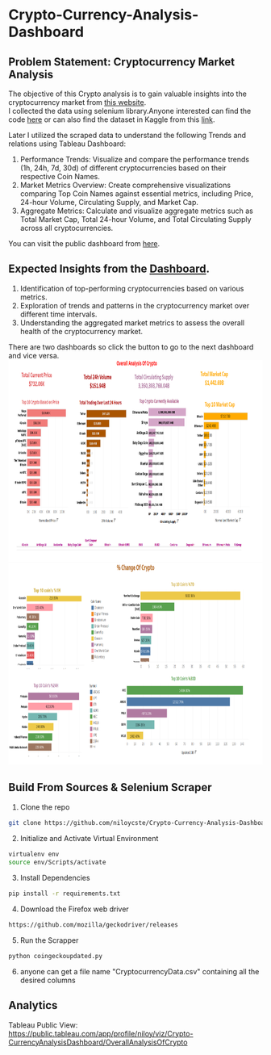 # Crypto-Currency-Analysis-Dashboard
## Problem Statement: Cryptocurrency Market Analysis
The objective of this Crypto analysis is to gain valuable insights into the cryptocurrency market from [this website](https://www.coingecko.com/en/all-cryptocurrencies).<br/> 
I collected the data using selenium library.Anyone interested can find the code [here](coingeckoupdated.py) or can also find the dataset in Kaggle from this [link](https://www.kaggle.com/datasets/mmohaiminulislam/crypto-currency-datasets).<br/>

Later I utilized the scraped data to understand the following Trends and relations using Tableau Dashboard:

1. Performance Trends: Visualize and compare the performance trends (1h, 24h, 7d, 30d) of different cryptocurrencies based on their respective Coin Names.
2. Market Metrics Overview: Create comprehensive visualizations comparing Top Coin Names against essential metrics, including Price, 24-hour Volume, Circulating Supply, and Market Cap.
3. Aggregate Metrics: Calculate and visualize aggregate metrics such as Total Market Cap, Total 24-hour Volume, and Total Circulating Supply across all cryptocurrencies.

You can visit the public dashboard from [here](https://public.tableau.com/app/profile/niloy/viz/Crypto-CurrencyAnalysisDashboard/OverallAnalysisOfCrypto).<br/>

## Expected Insights from the [Dashboard](https://public.tableau.com/app/profile/niloy/viz/Crypto-CurrencyAnalysisDashboard/OverallAnalysisOfCrypto).<br/>
1. Identification of top-performing cryptocurrencies based on various metrics.
2. Exploration of trends and patterns in the cryptocurrency market over different time intervals.
3. Understanding the aggregated market metrics to assess the overall health of the cryptocurrency market.

There are two dashboards so click the button to go to the next dashboard and vice versa.<br/>
<img src = "crypto1.png" width="1200" height="400"> <br/>
<img src = "crypto2.png" width="1200" height="400">

## Build From Sources & Selenium Scraper 
1. Clone the repo
```bash
git clone https://github.com/niloycste/Crypto-Currency-Analysis-Dashboard.git
```
2. Initialize and Activate Virtual Environment
```bash
virtualenv env
source env/Scripts/activate
```
3. Install Dependencies
```bash
pip install -r requirements.txt
```
4. Download the Firefox web driver
```bash
https://github.com/mozilla/geckodriver/releases
```
5. Run the Scrapper
```bash
python coingeckoupdated.py
```
6. anyone can get a file name "CryptocurrencyData.csv" containing all the desired columns
## Analytics 
Tableau Public View: https://public.tableau.com/app/profile/niloy/viz/Crypto-CurrencyAnalysisDashboard/OverallAnalysisOfCrypto
